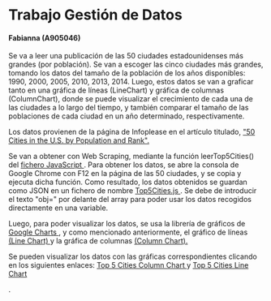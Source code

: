 <html>

<h1> Trabajo Gestión de Datos </h1>
<h4> Fabianna (A905046) </h4>

<p> Se va a leer una publicación de las 50 ciudades estadounidenses más grandes (por población). Se van a escoger las cinco ciudades más grandes, tomando los datos del tamaño de la población de los años disponibles: 1990, 2000, 2005, 2010, 2013, 2014. Luego, estos datos se van a graficar tanto en una gráfica de líneas (LineChart) y gráfica de columnas (ColumnChart), donde se puede visualizar el crecimiento de cada una de las ciudades a lo largo del tiempo, y también comparar el tamaño de las poblaciones de cada ciudad en un año determinado, respectivamente. </p>

<p> Los datos provienen de la página de Infoplease en el artículo titulado, <a href="https://www.infoplease.com/us/us-cities/top-50-cities-us-population-and-rank"> "50 Cities in the U.S. by Population and Rank". </a> </p>
 
<p> Se van a obtener con Web Scraping, mediante la función leerTop5Cities() del <a href=https://fabianna.github.io/practicaDatos/fabianna/leerTop5Cities.js"> fichero JavaScript </a>. Para obtener los datos, se abre la consola de Google Chrome con F12 en la página de las 50 ciudades, y se copia y ejecuta dicha función. Como resultado, los datos obtenidos se guardan como JSON en un fichero de nombre <a href="https://fabianna.github.io/practicaDatos/fabianna/Top5Cities.js"> Top5Cities.js </a>. Se debe de introducir el texto "obj=" por delante del array para poder usar los datos recogidos directamente en una variable.</p>


</p> Luego, para poder visualizar los datos, se usa la librería de gráficos de <a href="https://developers.google.com/chart/"> Google Charts </a>, y como mencionado anteriormente, el gráfico de líneas <a href="https://developers.google.com/chart/interactive/docs/gallery/linechart"> (Line Chart) </a> y la gráfica de columnas <a href="https://developers.google.com/chart/interactive/docs/gallery/columnchart"> (Column Chart). </a> </p>

<p> Se pueden visualizar los datos con las gráficas correspondientes clicando en los siguientes enlaces: <a href="https://fabianna.github.io/practicaDatos/fabianna/Top5CitiesColumnChart.html"> Top 5 Cities Column Chart </a> y <a href="https://fabianna.github.io/practicaDatos/fabianna/Top5CitiesLineChart.html"> Top 5 Cities Line Chart </a> </p>. 
  
  
</html>
